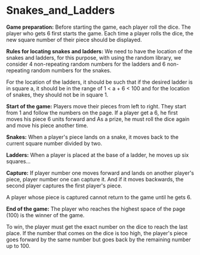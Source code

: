 # Snakes_and_Ladders

**Game preparation:**
Before starting the game, each player roll the dice. The player who gets 6 first starts the game.
Each time a player rolls the dice, the new square number of their piece should be displayed.

**Rules for locating snakes and ladders:**
We need to have the location of the snakes and ladders, for this purpose, with using the random library, we consider 4 non-repeating random numbers for the ladders and 6 non-repeating random numbers for the snakes.

For the location of the ladders, it should be such that if the desired ladder is in square a, it should be in the range of 1 < a + 6 < 100 and for the location of snakes, they should not be in square 1.

**Start of the game:**
Players move their pieces from left to right. They start from 1 and follow the numbers on the page. If a player get a 6, he first moves his piece 6 units forward and As a prize, he must roll the dice again and move his piece another time.

**Snakes:**
When a player's piece lands on a snake, it moves back to the current square number divided by two.

**Ladders:**
When a player is placed at the base of a ladder, he moves up six squares...

**Capture:**
If player number one moves forward and lands on another player's piece, player number one can capture it. And if it moves backwards, the second player captures the first player's piece.

A player whose piece is captured cannot return to the game until he gets 6.

**End of the game:**
The player who reaches the highest space of the page (100) is the winner of the game.

To win, the player must get the exact number on the dice to reach the last place. If the number that comes on the dice is too high, the player's piece goes forward by the same number but goes back by the remaining number up to 100.
